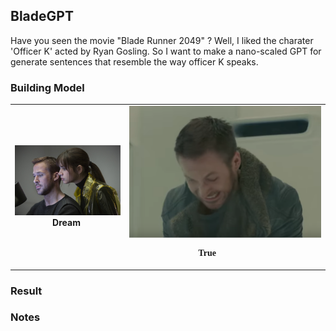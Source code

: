 ## BladeGPT

Have you seen the movie "Blade Runner 2049" ?
Well, I liked the charater 'Officer K' acted by Ryan Gosling. So I want to make a nano-scaled GPT for generate sentences that resemble the way officer K speaks.


### Building Model

<table>
    <tr>
    <td style='text-align:center;'>
        <img src="bladelove.jpg"
             style='zoom:39%;'> <b> Dream </b><img>
    </td>
    <td> 
        <img src="goddam.png" 
             style='zoom:91%;'/>
    <p style='text-align: right; margin-right: 12em; font-family: Serif;'><b> True </b></p>
    </td>
    </tr>
</table>

### Result

### Notes
